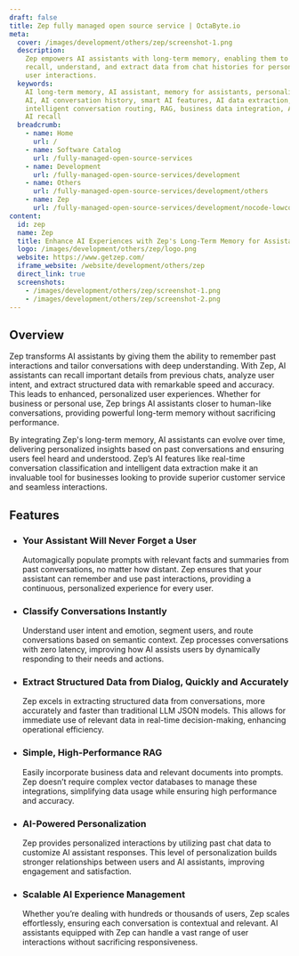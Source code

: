 ```yaml
---
draft: false
title: Zep fully managed open source service | OctaByte.io
meta:
  cover: /images/development/others/zep/screenshot-1.png
  description:
    Zep empowers AI assistants with long-term memory, enabling them to
    recall, understand, and extract data from chat histories for personalized, smarter
    user interactions.
  keywords:
    AI long-term memory, AI assistant, memory for assistants, personalized
    AI, AI conversation history, smart AI features, AI data extraction, AI user experience,
    intelligent conversation routing, RAG, business data integration, AI segmentation,
    AI recall
  breadcrumb:
    - name: Home
      url: /
    - name: Software Catalog
      url: /fully-managed-open-source-services
    - name: Development
      url: /fully-managed-open-source-services/development
    - name: Others
      url: /fully-managed-open-source-services/development/others
    - name: Zep
      url: /fully-managed-open-source-services/development/nocode-lowcode/zep
content:
  id: zep
  name: Zep
  title: Enhance AI Experiences with Zep's Long-Term Memory for Assistants
  logo: /images/development/others/zep/logo.png
  website: https://www.getzep.com/
  iframe_website: /website/development/others/zep
  direct_link: true
  screenshots:
    - /images/development/others/zep/screenshot-1.png
    - /images/development/others/zep/screenshot-2.png
---
```


## Overview

Zep transforms AI assistants by giving them the ability to remember past interactions and tailor conversations with deep understanding. With Zep, AI assistants can recall important details from previous chats, analyze user intent, and extract structured data with remarkable speed and accuracy. This leads to enhanced, personalized user experiences. Whether for business or personal use, Zep brings AI assistants closer to human-like conversations, providing powerful long-term memory without sacrificing performance.

By integrating Zep's long-term memory, AI assistants can evolve over time, delivering personalized insights based on past conversations and ensuring users feel heard and understood. Zep’s AI features like real-time conversation classification and intelligent data extraction make it an invaluable tool for businesses looking to provide superior customer service and seamless interactions.

## Features

- ### Your Assistant Will Never Forget a User

  Automagically populate prompts with relevant facts and summaries from past conversations, no matter how distant. Zep ensures that your assistant can remember and use past interactions, providing a continuous, personalized experience for every user.

- ### Classify Conversations Instantly

  Understand user intent and emotion, segment users, and route conversations based on semantic context. Zep processes conversations with zero latency, improving how AI assists users by dynamically responding to their needs and actions.

- ### Extract Structured Data from Dialog, Quickly and Accurately

  Zep excels in extracting structured data from conversations, more accurately and faster than traditional LLM JSON models. This allows for immediate use of relevant data in real-time decision-making, enhancing operational efficiency.

- ### Simple, High-Performance RAG

  Easily incorporate business data and relevant documents into prompts. Zep doesn’t require complex vector databases to manage these integrations, simplifying data usage while ensuring high performance and accuracy.

- ### AI-Powered Personalization

  Zep provides personalized interactions by utilizing past chat data to customize AI assistant responses. This level of personalization builds stronger relationships between users and AI assistants, improving engagement and satisfaction.

- ### Scalable AI Experience Management

  Whether you’re dealing with hundreds or thousands of users, Zep scales effortlessly, ensuring each conversation is contextual and relevant. AI assistants equipped with Zep can handle a vast range of user interactions without sacrificing responsiveness.
